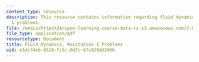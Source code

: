 ```yaml
---
content_type: resource
description: This resource contains information regarding fluid dynamics, recitation
  1 problems.
file: /media/https%3A/open-learning-course-data-rc.s3.amazonaws.com/2-06-fluid-dynamics-spring-2013/e5dc74eb0528fc5c0d7c67c929dd209b_MIT2_06S14_rec1prob.pdf
file_type: application/pdf
resourcetype: Document
title: Fluid Dynamics, Recitation 1 Problems
uid: e5dc74eb-0528-fc5c-0d7c-67c929dd209b
---
```

